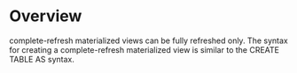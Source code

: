 # Overview<a name="EN-US_TOPIC_0295970204"></a>

complete-refresh materialized views can be fully refreshed only. The syntax for creating a complete-refresh materialized view is similar to the CREATE TABLE AS syntax.

